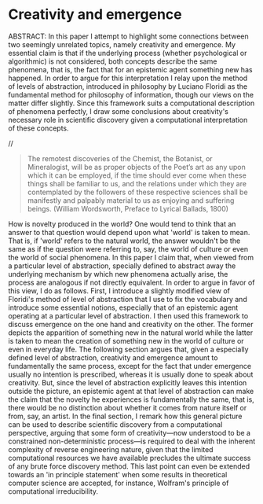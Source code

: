 # Creativity and emergence 

ABSTRACT: In this paper I attempt to highlight some connections between two seemingly unrelated topics, namely creativity and emergence. My essential claim is that if the underlying process (whether psychological or algorithmic) is not considered, both concepts describe the same phenomena, that is, the fact that for an epistemic agent something new has happened. In order to argue for this interpretation I relay upon the method of levels of abstraction, introduced in philosophy by Luciano Floridi as the fundamental method for philosophy of information, though our views on the matter differ slightly. Since this framework suits a computational description of phenomena perfectly, I draw some conclusions about creativity's necessary role in scientific discovery given a computational interpretation of these concepts.


//



> 
> The remotest discoveries of the Chemist, the Botanist, or Mineralogist, will be as proper objects of the Poet’s art as any upon which it can be employed, if the time should ever come when these things shall be familiar to us, and the relations under which they are contemplated by the followers of these respective sciences shall be manifestly and palpably material to us as enjoying and suffering beings. 
(William Wordsworth, Preface to Lyrical Ballads, 1800)


How is novelty produced in the world? One would tend to think that an answer to that question would depend upon what 'world' is taken to mean. That is, if 'world' refers to the natural world, the answer wouldn't be the same as if the question were referring to, say, the world of culture or even the world of social phenomena. In this paper I claim that, when viewed from a particular level of abstraction, specially defined to abstract away the underlying mechanism by which new phenomena actually arise, the process are analogous if not directly equivalent. In order to argue in favor of this view, I do as follows. First, I introduce a slightly modified view of Floridi's method of level of abstraction that I use to fix the vocabulary and introduce some essential notions, especially that of an epistemic agent operating at a particular level of abstraction. I then used this framework to discuss emergence on the one hand and creativity on the other. The former depicts the apparition of something new in the natural world while the latter is taken to mean the creation of something new in the world of culture or even in everyday life. The following section argues that, given a especially defined level of abstraction, creativity and emergence amount to fundamentally the same process, except for the fact that under emergence usually no intention is prescribed, whereas it is usually done to speak about creativity. But, since the level of abstraction explicitly leaves this intention outside the picture, an epistemic agent at that level of abstraction can make the claim that the novelty he experiences is fundamentally the same, that is, there would be no distinction about whether it comes from nature itself or from, say, an artist. In the final section, I remark how this general picture can be used to describe scientific discovery from a computational perspective, arguing that some form of creativity—now understood to be a constrained non-deterministic process—is required to deal with the inherent complexity of reverse engineering nature, given that the limited computational resources we have available precludes the ultimate success of any brute force discovery method. This last point can even be extended towards an 'in principle statement' when some results in theoretical computer science are accepted, for instance, Wolfram's principle of computational irreducibility.
